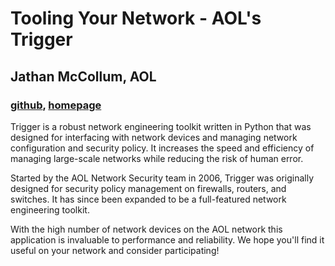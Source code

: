 # Tooling Your Network - AOL's Trigger
## Jathan McCollum, AOL
### [github](https://github.com/jathanism), [homepage](http://jathan.com/)


Trigger is a robust network engineering toolkit written in Python that was designed for interfacing with network devices and managing network configuration and security policy. It increases the speed and efficiency of managing large-scale networks while reducing the risk of human error.

Started by the AOL Network Security team in 2006, Trigger was originally designed for security policy management on firewalls, routers, and switches. It has since been expanded to be a full-featured network engineering toolkit.

With the high number of network devices on the AOL network this application is invaluable to performance and reliability. We hope you'll find it useful on your network and consider participating!

